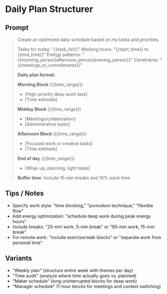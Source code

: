 # Daily Plan Structurer

## Prompt
> Create an optimized daily schedule based on my tasks and priorities.
>
> Tasks for today: "{{task_list}}"
> Working hours: "{{start_time}} to {{end_time}}"
> Energy patterns: "{{morning_person|afternoon_person|evening_person}}"
> Constraints: "{{meetings_or_commitments}}"
>
> **Daily plan format:**
>
> **Morning Block** ({{time_range}})
> - [High-priority deep work task]
> - [Time estimate]
>
> **Midday Block** ({{time_range}})
> - [Meetings/collaboration]
> - [Administrative tasks]
>
> **Afternoon Block** ({{time_range}})
> - [Focused work or creative tasks]
> - [Time estimate]
>
> **End of day** ({{time_range}})
> - [Wrap-up, planning, light tasks]
>
> **Buffer time**: Include 15-min breaks and 10% slack time

## Tips / Notes
- Specify work style: "time blocking," "pomodoro technique," "flexible flow"
- Add energy optimization: "schedule deep work during peak energy hours"
- Include breaks: "25-min work, 5-min break" or "90-min work, 15-min break"
- For remote work: "include exercise/walk blocks" or "separate work from personal time"

## Variants
- "Weekly plan" (structure entire week with themes per day)
- "Time audit" (analyze where time actually goes vs. planned)
- "Maker schedule" (long uninterrupted blocks for deep work)
- "Manager schedule" (1-hour blocks for meetings and context switching)
